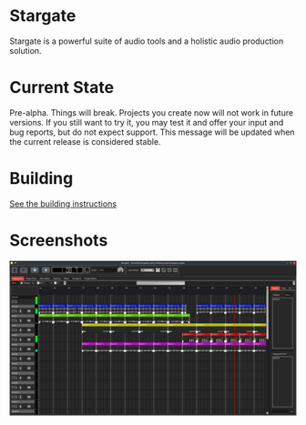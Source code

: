 # Stargate
Stargate is a powerful suite of audio tools and a holistic audio production
solution.

# Current State
Pre-alpha.  Things will break.  Projects you create now will not work in future
versions.  If you still want to try it, you may test it and offer your input
and bug reports, but do not expect support.  This message will be updated
when the current release is considered stable.

# Building
[See the building instructions](docs/building.md "Building")

# Screenshots
![Sequencer](assets/sequencer.png?raw=true "Sequencer")

